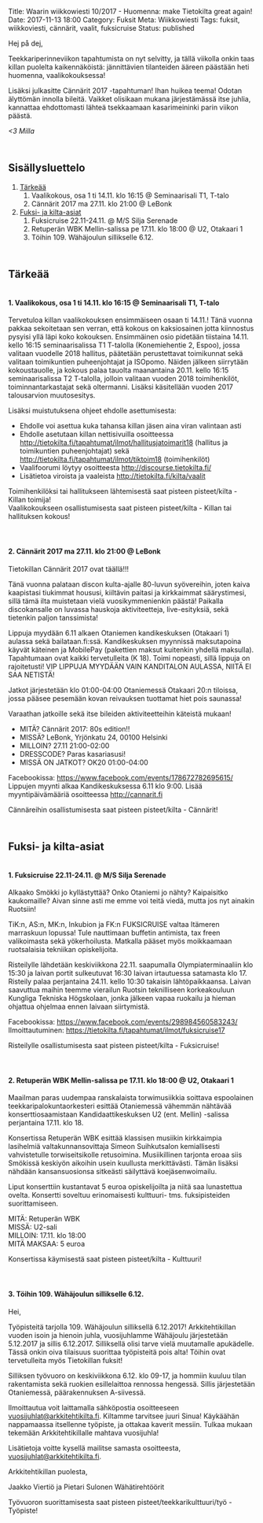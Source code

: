 Title: Waarin wiikkowiesti 10/2017 - Huomenna: make Tietokilta great again!
Date: 2017-11-13 18:00
Category: Fuksit
Meta: Wiikkowiesti
Tags: fuksit, wiikkoviesti, cännärit, vaalit, fuksicruise
Status: published

Hej på dej,

Teekkariperinneviikon tapahtumista on nyt selvitty, ja tällä viikolla onkin taas killan puolelta kaikennäköistä: jännittävien tilanteiden ääreen päästään heti huomenna, vaalikokouksessa!

Lisäksi julkasitte Cännärit 2017 -tapahtuman! Ihan huikea teema! Odotan älyttömän innolla bileitä. Vaikket olisikaan mukana järjestämässä itse juhlia, kannattaa ehdottomasti lähteä tsekkaamaan kasarimeininki parin viikon päästä.

<em>&lt;3 Milla</em>

<h2><div id="contents" class="small box">&nbsp;</div>Sisällysluettelo</h2>

1. <a href="#tarkeaa">Tärkeää</a>
    1. Vaalikokous, osa 1 ti 14.11. klo 16:15 @ Seminaarisali T1, T-talo
    2. Cännärit 2017 ma 27.11. klo 21:00 @ LeBonk
2. <a href="#fktapahtumat">Fuksi- ja kilta-asiat</a>
    1. Fuksicruise 22.11-24.11. @ M/S Silja Serenade
	2. Retuperän WBK Mellin-salissa pe 17.11. klo 18:00 @ U2, Otakaari 1
	3. Töihin 109. Wähäjoulun sillikselle 6.12.


<h2><div id="tarkeaa" class="small box">&nbsp;</div>Tärkeää</h2>

<h4><div class="box leima">&nbsp;</div>1. Vaalikokous, osa 1 ti 14.11. klo 16:15 @ Seminaarisali T1, T-talo</h4>

Tervetuloa killan vaalikokouksen ensimmäiseen osaan ti 14.11.! Tänä vuonna pakkaa sekoitetaan sen verran, että kokous on kaksiosainen jotta kiinnostus pysyisi yllä läpi koko kokouksen. Ensimmäinen osio pidetään tiistaina 14.11. kello 16:15 seminaarisalissa T1 T-talolla (Konemiehentie 2, Espoo), jossa valitaan vuodelle 2018 hallitus, päätetään perustettavat toimikunnat sekä valitaan toimikuntien puheenjohtajat ja ISOpomo.
Näiden jälkeen siirrytään kokoustauolle, ja kokous palaa tauolta maanantaina 20.11. kello 16:15 seminaarisalissa T2 T-talolla, jolloin valitaan vuoden 2018 toimihenkilöt, toiminnantarkastajat sekä oltermanni. Lisäksi käsitellään vuoden 2017 talousarvion muutosesitys.

Lisäksi muistutuksena ohjeet ehdolle asettumisesta:

* Ehdolle voi asettua kuka tahansa killan jäsen aina viran valintaan asti
* Ehdolle asetutaan killan nettisivuilla osoitteessa <http://tietokilta.fi/tapahtumat/ilmot/hallitusjatoimarit18> (hallitus ja toimikuntien puheenjohtajat) sekä <http://tietokilta.fi/tapahtumat/ilmot/tiktoim18> (toimihenkilöt)
* Vaalifoorumi löytyy osoitteesta <http://discourse.tietokilta.fi/>
* Lisätietoa viroista ja vaaleista <http://tietokilta.fi/kilta/vaalit>

<div class="piste kilta">Toimihenkilöksi tai hallitukseen lähtemisestä saat pisteen pisteet/kilta - Killan toimija!</div>
<div class="piste kilta">Vaalikokoukseen osallistumisesta saat pisteen pisteet/kilta - Killan tai hallituksen kokous!</div>

<br/>

<h4><div class="box leima">&nbsp;</div>2. Cännärit 2017 ma 27.11. klo 21:00 @ LeBonk</h4>

Tietokillan Cännärit 2017 ovat täällä!!!

Tänä vuonna palataan discon kulta-ajalle 80-luvun syövereihin, joten kaiva kaapistasi tiukimmat housusi, kiiltävin paitasi ja kirkkaimmat säärystimesi, sillä tämä ilta muistetaan vielä vuosikymmenienkin päästä! Paikalla discokansalle on luvassa hauskoja aktiviteetteja, live-esityksiä, sekä tietenkin paljon tanssimista!

Lippuja myydään 6.11 alkaen Otaniemen kandikeskuksen (Otakaari 1) aulassa sekä bailataan.fi:ssä. Kandikeskuksen myynnissä maksutapoina käyvät käteinen ja MobilePay (pakettien maksut kuitenkin yhdellä maksulla). Tapahtumaan ovat kaikki tervetulleita (K 18). Toimi nopeasti, sillä lippuja on rajoitetusti! VIP LIPPUJA MYYDÄÄN VAIN KANDITALON AULASSA, NIITÄ EI SAA NETISTÄ!

Jatkot järjestetään klo 01:00-04:00 Otaniemessä Otakaari 20:n tiloissa, jossa pääsee pesemään kovan reivauksen tuottamat hiet pois saunassa!

Varaathan jatkoille sekä itse bileiden aktiviteetteihin käteistä mukaan!

* MITÄ? Cännärit 2017: 80s edition!!
* MISSÄ? LeBonk, Yrjönkatu 24, 00100 Helsinki
* MILLOIN? 27.11 21:00-02:00
* DRESSCODE? Paras kasariasusi!
* MISSÄ ON JATKOT? OK20 01:00-04:00

Facebookissa: <https://www.facebook.com/events/178672782695615/>
Lippujen myynti alkaa Kandikeskuksessa 6.11 klo 9:00. Lisää myyntipäivämääriä osoitteessa <http://cannarit.fi>

<div class="piste kilta">Cännäreihin osallistumisesta saat pisteen pisteet/kilta - Cännärit!</div>

<h2><div id="fktapahtumat" class="small box">&nbsp;</div>Fuksi- ja kilta-asiat</h2>

<h4><div class="box leima">&nbsp;</div>1. Fuksicruise 22.11-24.11. @ M/S Silja Serenade</h4>

Alkaako Smökki jo kyllästyttää? Onko Otaniemi jo nähty? Kaipaisitko kaukomaille? Aivan sinne asti me emme voi teitä viedä, mutta jos nyt ainakin Ruotsiin!

TiK:n, AS:n, MK:n, Inkubion ja FK:n FUKSICRUISE valtaa Itämeren marraskuun lopussa! Tule nauttimaan buffetin antimista, tax freen valikoimasta sekä yökerhoilusta. Matkalla pääset myös moikkaamaan ruotsalaisia tekniikan opiskelijoita.

Risteilylle lähdetään keskiviikkona 22.11. saapumalla Olympiaterminaaliin klo 15:30 ja laivan portit sulkeutuvat 16:30 laivan irtautuessa satamasta klo 17. Risteily palaa perjantaina 24.11. kello 10:30 takaisin lähtöpaikkaansa. Laivan saavuttua maihin teemme vierailun Ruotsin teknilliseen korkeakouluun Kungliga Tekniska Högskolaan, jonka jälkeen vapaa ruokailu ja hieman ohjattua ohjelmaa ennen laivaan siirtymistä.

Facebookissa: <https://www.facebook.com/events/298984560583243/>
Ilmoittautuminen: <https://tietokilta.fi/tapahtumat/ilmot/fuksicruise17>

<div class="piste kilta">Risteilylle osallistumisesta saat pisteen pisteet/kilta - Fuksicruise!</div>

<br/>

<h4><div class="box leima">&nbsp;</div>2. Retuperän WBK Mellin-salissa pe 17.11. klo 18:00 @ U2, Otakaari 1</h4>

Maailman paras uudempaa ranskalaista torwimusiikkia soittava espoolainen teekkaripalokuntaorkesteri esittää Otaniemessä vähemmän nähtävää konserttiosaamistaan Kandidaattikeskuksen U2 (ent. Mellin) -salissa perjantaina 17.11. klo 18.

Konsertissa Retuperän WBK esittää klassisen musiikin kirkkaimpia lasihelmiä valtakunnansovittaja Simeon Suihkutsalon kemiallisesti vahvistetulle torwiseitsikolle retusoimina. Musiikillinen tarjonta eroaa siis Smökissä keskiyön aikoihin usein kuullusta merkittävästi. Tämän lisäksi nähdään kansansuosionsa sitkeästi säilyttävä koejäsenwoimailu.

Liput konserttiin kustantavat 5 euroa opiskelijoilta ja niitä saa lunastettua ovelta. Konsertti soveltuu erinomaisesti kulttuuri- tms. fuksipisteiden suorittamiseen.

MITÄ: Retuperän WBK<br>
MISSÄ: U2-sali<br>
MILLOIN: 17.11. klo 18:00<br>
MITÄ MAKSAA: 5 euroa<br>

<div class="piste kilta">Konsertissa käymisestä saat pisteen pisteet/kilta - Kulttuuri!</div>

<br/>

<h4><div class="box leima">&nbsp;</div>3. Töihin 109. Wähäjoulun sillikselle 6.12.</h4>

Hei,

Työpisteitä tarjolla 109. Wähäjoulun silliksellä 6.12.2017!
Arkkitehtikillan vuoden isoin ja hienoin juhla, vuosijuhlamme Wähäjoulu järjestetään 5.12.2017 ja sillis 6.12.2017. Silliksellä olisi tarve vielä muutamalle apukädelle. Tässä onkin oiva tilaisuus suorittaa työpisteitä pois alta! Töihin ovat tervetulleita myös Tietokillan fuksit!

Silliksen työvuoro on keskiviikkona 6.12. klo 09-17, ja hommiin kuuluu tilan rakentamista sekä ruokien esillelaittoa rennossa hengessä. Sillis järjestetään Otaniemessä, päärakennuksen A-siivessä. 

Ilmoittautua voit laittamalla sähköpostia osoitteeseen vuosijuhlat@arkkitehtikilta.fi.
Kiltamme tarvitsee juuri Sinua! Käykäähän nappamaassa itsellenne työpiste, ja ottakaa kaverit messiin. Tulkaa mukaan tekemään Arkkitehtikillalle mahtava vuosijuhla!

Lisätietoja voitte kysellä mailitse samasta osoitteesta, vuosijuhlat@arkkitehtikilta.fi. 

Arkkitehtikillan puolesta, 

Jaakko Viertiö ja Pietari Sulonen
Wähätirehtöörit

<div class="piste tyo">Työvuoron suorittamisesta saat pisteen pisteet/teekkarikulttuuri/työ - Työpiste!</div>
